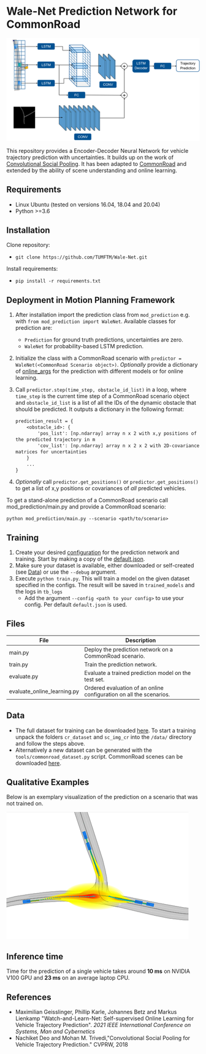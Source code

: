 # Wale-Net Prediction Network for CommonRoad

<img src="images/network_architecture.png" alt="Network architecture" width="800"/>

This repository provides a Encoder-Decoder Neural Network for vehicle trajectory prediction with uncertainties. It builds up on the work of [Convolutional Social Pooling](https://github.com/nachiket92/conv-social-pooling). It has been adapted to [CommonRoad](https://gitlab.lrz.de/tum-cps/commonroad-scenarios) and extended by the ability of scene understanding and online learning.
## Requirements

- Linux Ubuntu (tested on versions 16.04, 18.04 and 20.04)
- Python >=3.6

## Installation

Clone repository:
* `git clone https://github.com/TUMFTM/Wale-Net.git`

Install requirements:
* `pip install -r requirements.txt`


## Deployment in Motion Planning Framework

1. After installation import the prediction class from  `mod_prediction` e.g. with `from mod_prediction import WaleNet`. Available classes for prediction are:
    * `Prediction` for ground truth predictions, uncertainties are zero.
    * `WaleNet` for probability-based LSTM prediction.
2. Initialize the class with a CommonRoad scenario with `predictor = WaleNet(<CommonRoad Scenario object>)`. *Optionally* provide a dictionary of [online_args](mod_prediction/configs/online/README.md) for the prediction with different models or for online learning.
3. Call `predictor.step(time_step, obstacle_id_list)` in a loop, where `time_step` is the current time step of a CommonRoad scenario object and `obstacle_id_list` is a list of all the IDs of the dynamic obstacle that should be predicted. 
It outputs a dictionary in the following format:
    ```
    prediction_result = {
        <obstacle_id>: {
            'pos_list': [np.ndarray] array n x 2 with x,y positions of the predicted trajectory in m
            'cov_list': [np.ndarray] array n x 2 x 2 with 2D-covariance matrices for uncertainties
        }
        ...
    }
    ```


4. *Optionally* call `predictor.get_positions()` or `predictor.get_positions()` to get a list of x,y positions or covariances of *all* predicted vehicles.

To get a stand-alone prediction of a CommonRoad scenario call mod_prediction/main.py and provide a CommonRoad scenario:

    python mod_prediction/main.py --scenario <path/to/scenario>


## Training

1. Create your desired [configuration](mod_prediction/configs/README.md) for the prediction network and training. Start by making a copy of the [default.json](mod_prediction/configs/default.json). 
2. Make sure your dataset is available, either downloaded or self-created (see [Data](https://github.com/TUMFTM/Wale-Net#data)) or use the `--debug` argument.
3. Execute `python train.py`. This will train a model on the given dataset specified in the configs. The result will be saved in `trained_models` and the logs in `tb_logs`
    *  Add the argument `--config <path to your config>` to use your config. Per default `default.json` is used.

## Files

| File | Description |
|----|----|
main.py | Deploy the prediction network on a CommonRoad scenario.
train.py   | Train the prediction network. 
evaluate.py | Evaluate a trained prediction model on the test set.
evaluate_online_learning.py | Ordered evaluation of an online configuration on all the scenarios.

## Data

* The full dataset for training can be downloaded [here](https://syncandshare.lrz.de/getlink/fiEMDu8y8rNk1kNasqUqdH4r/commonroad_dataset.zip). To start a training unpack the folders `cr_dataset` and `sc_img_cr` into the `/data/` directory and follow the steps above.
* Alternatively a new dataset can be generated with the `tools/commonroad_dataset.py` script. CommonRoad scenes can be downloaded [here](https://gitlab.lrz.de/tum-cps/commonroad-scenarios).


## Qualitative Examples

Below is an exemplary visualization of the prediction on a scenario that was not trained on. 

![Exemplary Result](images/exemplary_result.gif)

## Inference time

Time for the prediction of a single vehicle takes around **10 ms** on NVIDIA V100 GPU and **23 ms** on an average laptop CPU.

## References

* Maximilian Geisslinger, Phillip Karle, Johannes Betz and Markus Lienkamp "Watch-and-Learn-Net: Self-supervised Online Learning for Vehicle Trajectory Prediction". *2021 IEEE International Conference on Systems, Man and Cybernetics*
* Nachiket Deo and Mohan M. Trivedi,"Convolutional Social Pooling for Vehicle Trajectory Prediction." CVPRW, 2018

